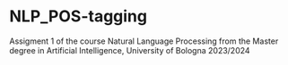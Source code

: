 # NLP_POS-tagging
Assigment 1 of the course Natural Language Processing from the Master degree in Artificial Intelligence, University of Bologna 2023/2024 
